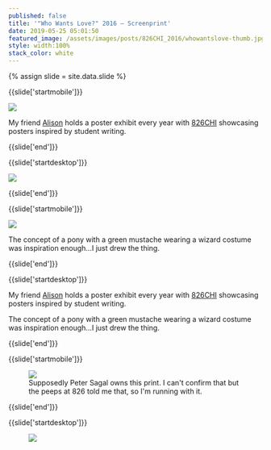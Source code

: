 ```yaml
---
published: false
title: '"Who Wants Love?" 2016 — Screenprint'
date: 2019-05-25 05:01:50
featured_image: /assets/images/posts/826CHI_2016/whowantslove-thumb.jpg
style: width:100%
stack_color: white
---
```

{% assign slide = site.data.slide %}

{{slide['startmobile']}}

<div><img class='full-height' src='{{ site.url }}/assets/images/posts/826CHI_2016/whowantslove-2015-2.png' srcset='{{ site.url }}/assets/images/posts/826CHI_2016/whowantslove-2015-2.png 394w, {{ site.url }}/assets/images/posts/826CHI_2016/whowantslove-2015-2@2x.png 788w, {{ site.url }}/assets/images/posts/826CHI_2016/whowantslove-2015-2@3x.png 1182w'></div>

<p class='bg'>My friend <a href='https://tinybold.com/'>Alison</a> holds a poster exhibit every year with <a href='https://826CHI.org/'>826CHI</a> showcasing posters inspired by student writing.</p>

{{slide['end']}}

{{slide['startdesktop']}}

<div><img class='full-width' src='{{ site.url }}/assets/images/posts/826CHI_2016/whowantslove-2015-1@2x.png' srcset='{{ site.url }}/assets/images/posts/826CHI_2016/whowantslove-2015-1.png 1024w, {{ site.url }}/assets/images/posts/826CHI_2016/whowantslove-2015-1@2x.png 2048w, {{ site.url }}/assets/images/posts/826CHI_2016/whowantslove-2015-1@3x.png 3072w'></div>

{{slide['end']}}

{{slide['startmobile']}}

<div><img class='full-height' src='{{ site.url }}/assets/images/posts/826CHI_2016/whowantslove-2015-2-mobile.png' srcset='{{ site.url }}/assets/images/posts/826CHI_2016/whowantslove-2015-2-mobile.png 375w, {{ site.url }}/assets/images/posts/826CHI_2016/whowantslove-2015-2-mobile@2x.png 750w, {{ site.url }}/assets/images/posts/826CHI_2016/whowantslove-2015-2-mobile@3x.png 1125w'></div>

<p class='bg'>The concept of a pony with a green mustache wearing a wizard costume was inspiration enough&hellip;I just drew the thing.</p>

{{slide['end']}}

{{slide['startdesktop']}}

My friend <a href='https://tinybold.com/'>Alison</a> holds a poster exhibit every year with <a href='https://826CHI.org/'>826CHI</a> showcasing posters inspired by student writing.

The concept of a pony with a green mustache wearing a wizard costume was inspiration enough&hellip;I just drew the thing.

{{slide['end']}}

{{slide['startmobile']}}

<figure>

<div><img src='{{ site.url }}/assets/images/posts/826CHI_2016/whowantslove-2015-1.png' srcset='{{ site.url }}/assets/images/posts/826CHI_2016/whowantslove-2015-1.png 1024w, {{ site.url }}/assets/images/posts/826CHI_2016/whowantslove-2015-1@2x.png 2048w, {{ site.url }}/assets/images/posts/826CHI_2016/whowantslove-2015-1@3x.png 3072w'></div>

<figcaption>Supposedly Peter Sagal owns this print. I can't confirm that but the peeps at 826 told me that, so I'm running with it.</figcaption>

</figure>

{{slide['end']}}

{{slide['startdesktop']}}

<figure>

<div class='row'>

<div><img src='{{ site.url }}/assets/images/posts/826CHI_2016/whowantslove-2015-2@2x.png' srcset='{{ site.url }}/assets/images/posts/826CHI_2016/whowantslove-2015-2.png 394w, {{ site.url }}/assets/images/posts/826CHI_2016/whowantslove-2015-2@2x.png 788w, {{ site.url }}/assets/images/posts/826CHI_2016/whowantslove-2015-2@3x.png 1182w'></div><!--

--><div><img src='{{ site.url }}/assets/images/posts/826CHI_2016/whowantslove-2015-3@2x.png' srcset='{{ site.url }}/assets/images/posts/826CHI_2016/whowantslove-2015-3.png 234w, {{ site.url }}/assets/images/posts/826CHI_2016/whowantslove-2015-3@2x.png 468w, {{ site.url }}/assets/images/posts/826CHI_2016/whowantslove-2015-3@3x.png 702w'></div>

</div>

<figcaption>Supposedly Peter Sagal owns this print. I can't confirm that but the peeps at 826 told me that, so I'm running with it.</figcaption>

</figure>

{{slide['end']}}